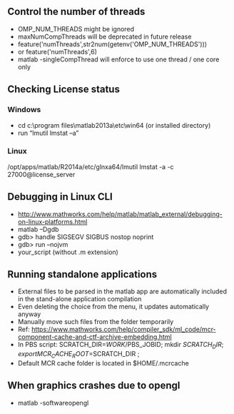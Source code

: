 ## Control the number of threads
- OMP_NUM_THREADS might be ignored
- maxNumCompThreads will be deprecated in future release
- feature('numThreads',str2num(getenv('OMP_NUM_THREADS')))
- or  feature('numThreads',6)
- matlab -singleCompThread will enforce to use one thread / one core only

## Checking License status
### Windows
- cd c:\program files\matlab2013a\etc\win64 (or installed directory)
- run “lmutil lmstat –a”
### Linux
/opt/apps/matlab/R2014a/etc/glnxa64/lmutil lmstat -a -c 27000@license_server

## Debugging in Linux CLI
- http://www.mathworks.com/help/matlab/matlab_external/debugging-on-linux-platforms.html
- matlab –Dgdb
- gdb> handle SIGSEGV SIGBUS nostop noprint 
- gdb> run –nojvm
- your_script (without .m extension)

## Running standalone applications
- External files to be parsed in the matlab app are automatically included in the stand-alone application compilation
- Even deleting the choice from the menu, it updates automatically anyway
- Manually move such files from the folder temporarily
- Ref: https://www.mathworks.com/help/compiler_sdk/ml_code/mcr-component-cache-and-ctf-archive-embedding.html
- In PBS script: SCRATCH_DIR=$WORK/$PBS_JOBID; mkdir $SCRATCH_DIR; export MCR_CACHE_ROOT=$SCRATCH_DIR ; 
- Default MCR cache folder is located in $HOME/.mcrcache

## When graphics crashes due to opengl
- matlab -softwareopengl
